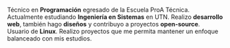 Técnico en **Programación** egresado de la Escuela ProA Técnica. Actualmente estudiando **Ingeniería en Sistemas** en UTN. Realizo **desarrollo web**,  también hago **diseños** y contribuyo a proyectos **open-source**. Usuario de **Linux**. Realizo proyectos que me permita mantener un enfoque balanceado con mis estudios.

<!-- Busco un trabajo de **tiempo parcial** que me permita mantener un enfoque balanceado con mis estudios. -->